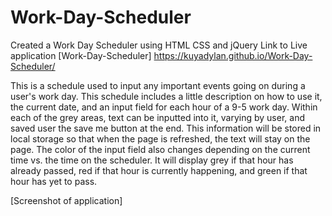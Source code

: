 # Work-Day-Scheduler
Created a Work Day Scheduler using HTML CSS and jQuery
Link to Live application [Work-Day-Scheduler] https://kuyadylan.github.io/Work-Day-Scheduler/

This is a schedule used to input any important events going on during a user's work day. This schedule includes a little description on how to use it, the current date, and an input field for each hour of a 9-5 work day. Within each of the grey areas, text can be inputted into it, varying by user, and saved user the save me button at the end. This information will be stored in local storage so that when the page is refreshed, the text will stay on the page. The color of the input field also changes depending on the current time vs. the time on the scheduler. It will display grey if that hour has already passed, red if that hour is currently happening, and green if that hour has yet to pass. 

[Screenshot of application]